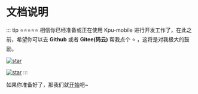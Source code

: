 # 文档说明

::: tip ⭐⭐⭐⭐⭐
相信你已经准备或正在使用 Kpu-mobile 进行开发工作了，在此之前，希望你可以去 **Github** 或者 **Gitee(码云)** 帮我点个 ⭐ ，这将是对我极大的鼓励。

[![star](https://img.shields.io/github/stars/kpu-mobile/basic?style=social)](https://github.com/kpu-mobile/web)

[![star](https://gitee.com/kpu-mobile/web/badge/star.svg?theme=dark)](https://gitee.com/kpu-mobile/web)
:::

如果你准备好了，那我们就[开始](/guide/ready)吧~
